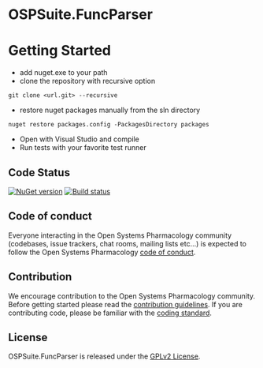 # OSPSuite.FuncParser

# Getting Started
- add nuget.exe to your path
- clone the repository with recursive option 
```
git clone <url.git> --recursive
```
- restore nuget packages manually from the sln directory
```
nuget restore packages.config -PackagesDirectory packages
```
- Open with Visual Studio and compile
- Run tests with your favorite test runner

## Code Status
[![NuGet version](https://img.shields.io/nuget/v/OSPSuite.FuncParser.svg?style=flat)](https://www.nuget.org/packages/OSPSuite.FuncParser)
[![Build status](https://ci.appveyor.com/api/projects/status/o24opvmi8s7cyxy5/branch/master?svg=true&passingText=master%20-%20passing)](https://ci.appveyor.com/project/open-systems-pharmacology-ci/ospsuite-funcparser/branch/master)

## Code of conduct
Everyone interacting in the Open Systems Pharmacology community (codebases, issue trackers, chat rooms, mailing lists etc...) is expected to follow the Open Systems Pharmacology [code of conduct](https://github.com/Open-Systems-Pharmacology/Suite/blob/master/CODE_OF_CONDUCT.md).

## Contribution
We encourage contribution to the Open Systems Pharmacology community. Before getting started please read the [contribution guidelines](https://github.com/Open-Systems-Pharmacology/Suite/blob/master/CONTRIBUTING.md). If you are contributing code, please be familiar with the [coding standard](https://github.com/Open-Systems-Pharmacology/Suite/blob/master/CODING_STANDARD.md).

## License
OSPSuite.FuncParser is released under the [GPLv2 License](LICENSE).